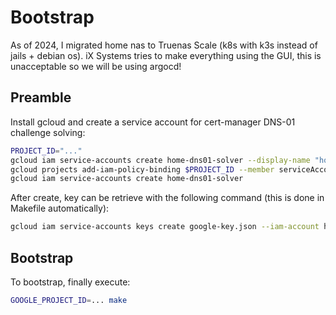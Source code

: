 # Bootstrap

As of 2024, I migrated home nas to Truenas Scale (k8s with k3s instead of jails + debian os).
iX Systems tries to make everything using the GUI, this is unacceptable so we will be using argocd!

## Preamble

Install gcloud and create a service account for cert-manager DNS-01 challenge solving:

```sh
PROJECT_ID="..."
gcloud iam service-accounts create home-dns01-solver --display-name "home-dns01-solver"
gcloud projects add-iam-policy-binding $PROJECT_ID --member serviceAccount:home-dns01-solver@$PROJECT_ID.iam.gserviceaccount.com --role roles/dns.admin
gcloud iam service-accounts create home-dns01-solver
```

After create, key can be retrieve with the following command (this is done in Makefile automatically):

```sh
gcloud iam service-accounts keys create google-key.json --iam-account home-dns01-solver@$PROJECT_ID.iam.gserviceaccount.com
```

## Bootstrap

To bootstrap, finally execute:

```sh
GOOGLE_PROJECT_ID=... make
```
